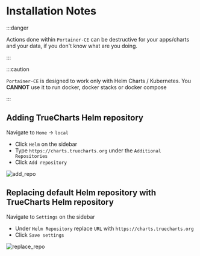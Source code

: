 # Installation Notes

:::danger

Actions done within `Portainer-CE` can be destructive
for your apps/charts and your data, if you don't know what
are you doing.

:::

:::caution

`Portainer-CE` is designed to work only with Helm Charts / Kubernetes.
You **CANNOT** use it to run docker, docker stacks or docker compose

:::

## Adding TrueCharts Helm repository

Navigate to `Home` -> `local`

- Click `Helm` on the sidebar
- Type `https://charts.truecharts.org` under the `Additional Repositories`
- Click `Add repository`

![add_repo](./img/add_repo.png)

## Replacing default Helm repository with TrueCharts Helm repository

Navigate to `Settings` on the sidebar

- Under `Helm Repository` replace `URL` with `https://charts.truecharts.org`
- Click `Save settings`

![replace_repo](./img/replace_repo.png)
